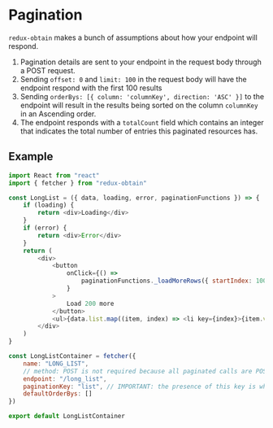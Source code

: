 # Pagination

`redux-obtain` makes a bunch of assumptions about how your endpoint will respond.

1. Pagination details are sent to your endpoint in the request body through a POST request.
2. Sending `offset: 0` and `limit: 100` in the request body will have the endpoint respond with the first 100 results
3. Sending `orderBys: [{ column: 'columnKey', direction: 'ASC' }]` to the endpoint will result in the results being sorted on the column `columnKey` in an Ascending order.
4. The endpoint responds with a `totalCount` field which contains an integer that indicates the total number of entries this paginated resources has.

## Example

```javascript
import React from "react"
import { fetcher } from "redux-obtain"

const LongList = ({ data, loading, error, paginationFunctions }) => {
    if (loading) {
        return <div>Loading</div>
    }
    if (error) {
        return <div>Error</div>
    }
    return (
        <div>
            <button
                onClick={() =>
                    paginationFunctions._loadMoreRows({ startIndex: 100, stopIndex: 300 })
                }
            >
                Load 200 more
            </button>
            <ul>{data.list.map((item, index) => <li key={index}>{item.value}</li>)}</ul>
        </div>
    )
}

const LongListContainer = fetcher({
    name: "LONG_LIST",
    // method: POST is not required because all paginated calls are POST requests
    endpoint: "/long_list",
    paginationKey: "list", // IMPORTANT: the presence of this key is what enables pagination
    defaultOrderBys: []
})

export default LongListContainer
```

